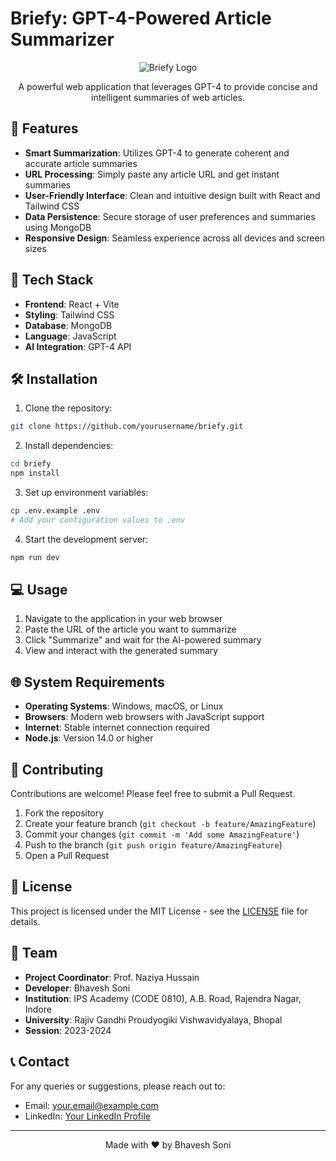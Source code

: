 # Briefy: GPT-4-Powered Article Summarizer

<div align="center">

![Briefy Logo](path/to/logo.png)

A powerful web application that leverages GPT-4 to provide concise and intelligent summaries of web articles.

</div>

## 🌟 Features

- **Smart Summarization**: Utilizes GPT-4 to generate coherent and accurate article summaries
- **URL Processing**: Simply paste any article URL and get instant summaries
- **User-Friendly Interface**: Clean and intuitive design built with React and Tailwind CSS
- **Data Persistence**: Secure storage of user preferences and summaries using MongoDB
- **Responsive Design**: Seamless experience across all devices and screen sizes

## 🚀 Tech Stack

- **Frontend**: React + Vite
- **Styling**: Tailwind CSS
- **Database**: MongoDB
- **Language**: JavaScript
- **AI Integration**: GPT-4 API

## 🛠️ Installation

1. Clone the repository:
```bash
git clone https://github.com/yourusername/briefy.git
```

2. Install dependencies:
```bash
cd briefy
npm install
```

3. Set up environment variables:
```bash
cp .env.example .env
# Add your configuration values to .env
```

4. Start the development server:
```bash
npm run dev
```

## 💻 Usage

1. Navigate to the application in your web browser
2. Paste the URL of the article you want to summarize
3. Click "Summarize" and wait for the AI-powered summary
4. View and interact with the generated summary

## 🌐 System Requirements

- **Operating Systems**: Windows, macOS, or Linux
- **Browsers**: Modern web browsers with JavaScript support
- **Internet**: Stable internet connection required
- **Node.js**: Version 14.0 or higher

## 🤝 Contributing

Contributions are welcome! Please feel free to submit a Pull Request.

1. Fork the repository
2. Create your feature branch (`git checkout -b feature/AmazingFeature`)
3. Commit your changes (`git commit -m 'Add some AmazingFeature'`)
4. Push to the branch (`git push origin feature/AmazingFeature`)
5. Open a Pull Request

## 📝 License

This project is licensed under the MIT License - see the [LICENSE](LICENSE) file for details.

## 👥 Team

- **Project Coordinator**: Prof. Naziya Hussain
- **Developer**: Bhavesh Soni
- **Institution**: IPS Academy (CODE 0810), A.B. Road, Rajendra Nagar, Indore
- **University**: Rajiv Gandhi Proudyogiki Vishwavidyalaya, Bhopal
- **Session**: 2023-2024

## 📞 Contact

For any queries or suggestions, please reach out to:
- Email: [your.email@example.com](mailto:your.email@example.com)
- LinkedIn: [Your LinkedIn Profile](https://linkedin.com/in/yourusername)

---

<div align="center">
Made with ❤️ by Bhavesh Soni
</div>